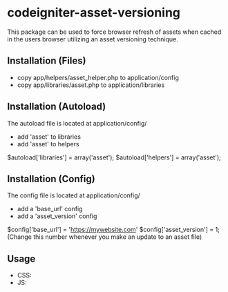 # codeigniter-asset-versioning
This package can be used to force browser refresh of assets when cached in the users browser utilizing an asset versioning technique.

## Installation (Files)

* copy app/helpers/asset_helper.php to application/config
* copy app/libraries/asset.php to application/libraries

## Installation (Autoload)

The autoload file is located at application/config/

* add 'asset' to libraries
* add 'asset' to helpers

$autoload['libraries'] = array('asset');
$autoload['helpers'] = array('asset');

## Installation (Config)

The config file is located at application/config/

* add a 'base_url' config
* add a 'asset_version' config

$config['base_url'] = 'https://mywebsite.com'
$config['asset_version'] = 1; (Change this number whenever you make an update to an asset file)

## Usage

* CSS: <link href="<?php echo version_url('path/to/css/file') ?>" rel="stylesheet" type="text/css" />
* JS: <script src="<?php echo version_url('path/to/js/file') ?>" type="text/javascript"></script>
